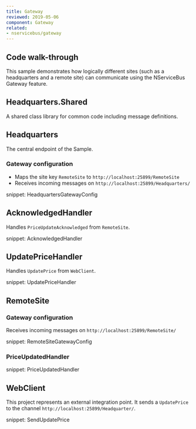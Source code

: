 ```yaml
---
title: Gateway
reviewed: 2019-05-06
component: Gateway
related:
- nservicebus/gateway
---
```



## Code walk-through

This sample demonstrates how logically different sites (such as a headquarters and a remote site) can communicate using the NServiceBus Gateway feature.


## Headquarters.Shared

A shared class library for common code including message definitions.


## Headquarters

The central endpoint of the Sample.


### Gateway configuration

 * Maps the site key `RemoteSite` to `http://localhost:25899/RemoteSite`
 * Receives incoming messages on `http://localhost:25899/Headquarters/`

snippet: HeadquartersGatewayConfig


## AcknowledgedHandler

Handles `PriceUpdateAcknowledged` from `RemoteSite`.

snippet: AcknowledgedHandler


## UpdatePriceHandler

Handles `UpdatePrice` from `WebClient`.

snippet: UpdatePriceHandler


## RemoteSite


### Gateway configuration

Receives incoming messages on `http://localhost:25899/RemoteSite/`

snippet: RemoteSiteGatewayConfig


### PriceUpdatedHandler
   
snippet: PriceUpdatedHandler


## WebClient

This project represents an external integration point. It sends a `UpdatePrice` to the channel `http://localhost:25899/Headquarter/`.

snippet: SendUpdatePrice
